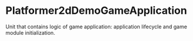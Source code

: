 # Platformer2dDemoGameApplication

Unit that contains logic of game application: application lifecycle and game module initialization.
